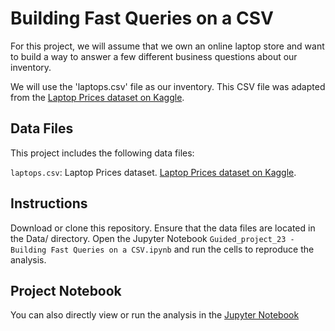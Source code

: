 # Building Fast Queries on a CSV

For this project, we will assume that we own an online laptop store and want to build a way to answer a few different business questions about our inventory.

We will use the 'laptops.csv' file as our inventory. This CSV file was adapted from the [Laptop Prices dataset on Kaggle](https://www.kaggle.com/datasets/muhammetvarl/laptop-price). 

## Data Files

This project includes the following data files:

`laptops.csv`: Laptop Prices dataset. [Laptop Prices dataset on Kaggle](https://www.kaggle.com/datasets/muhammetvarl/laptop-price). 

## Instructions

Download or clone this repository.
Ensure that the data files are located in the Data/ directory.
Open the Jupyter Notebook `Guided_project_23 - Building Fast Queries on a CSV.ipynb` and run the cells to reproduce the analysis.

## Project Notebook

You can also directly view or run the analysis in the [Jupyter Notebook](https://github.com/timmueller0/data_projects_misc/blob/main/projects/guided_project_21_optimizing_model_prediction/Guided_project_21%20-%20Optimizing%20Model%20Prediction.ipynb)

